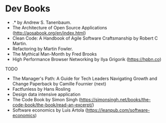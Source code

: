 Dev Books
=========

* .* by Andrew S. Tanenbaum.
* The Architecture of Open Source Applications (http://aosabook.org/en/index.html)
* Clean Code: A Handbook of Agile Software Craftsmanship by Robert C Martin.
* Refactoring by Martin Fowler.
* The Mythical Man-Month by Fred Brooks
* High Performance Browser Networking by Ilya Grigorik (https://hpbn.co)


TODO
* The Manager's Path: A Guide for Tech Leaders Navigating Growth and Change Paperback by Camille Fournier (next)
* Factfunless by Hans Rosling
* Design data intensive application
* The Code Book by Simon Singh (https://simonsingh.net/books/the-code-book/the-book/read-an-excerpt/)
* Software economics by Luis Artola (https://leanpub.com/software-economics)
